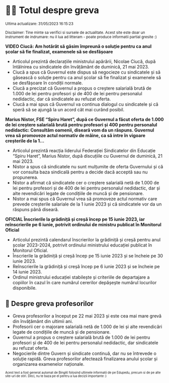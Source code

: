 # 👩‍🏫 Totul despre greva
<sub>Ultima actualizare: 31/05/2023 16:15:23</sub>

<sub>Disclaimer: Tine minte sa verifici si sursele de actualitate. Acest site este doar un instrument de indrumare: nu il lua ad litteram - poate produce informatii partial gresite :)</sub>

**VIDEO Ciucă: Am hotărât să găsim împreună o soluție pentru ca anul școlar să fie finalizat, examenele să se desfășoare**

- Articolul prezintă declarațiile ministrului apărării, Nicolae Ciucă, după întâlnirea cu sindicatele din învățământ de duminică, 21 mai 2023.
- Ciucă a spus că Guvernul este dispus să negocieze cu sindicatele și să găsească o soluție pentru ca anul școlar să fie finalizat și examenele să se desfășoare în condiții normale.
- Ciucă a precizat că Guvernul a propus o creștere salarială brută de 1.000 de lei pentru profesori și de 400 de lei pentru personalul nedidactic, dar că sindicatele au refuzat oferta.
- Ciucă a mai spus că Guvernul va continua dialogul cu sindicatele și că speră să se ajungă la un acord cât mai curând posibil.

**Marius Nistor, FSE “Spiru Haret”, după ce Guvernul a făcut oferta de 1.000 de lei creștere salarială brută pentru profesori și 400 pentru personalul nedidactic: Consultăm oamenii, diseară vom da un răspuns. Guvernul vrea să promoveze actul normativ de mâine, ca să intre în vigoare creșterile de la 1...**

- Articolul prezintă reacția liderului Federației Sindicatelor din Educație “Spiru Haret”, Marius Nistor, după discuțiile cu Guvernul de duminică, 21 mai 2023.
- Nistor a spus că sindicatele nu sunt mulțumite de oferta Guvernului și că vor consulta baza sindicală pentru a decide dacă acceptă sau nu propunerea.
- Nistor a afirmat că sindicatele cer o creștere salarială netă de 1.000 de lei pentru profesori și de 400 de lei pentru personalul nedidactic, dar și alte revendicări legate de condițiile de muncă și de pensionare.
- Nistor a mai spus că Guvernul vrea să promoveze actul normativ care prevede creșterile salariale de la 1 iunie 2023 și că sindicatele vor da un răspuns până diseară.

**OFICIAL Înscrierile la grădiniță și creșă încep pe 15 iunie 2023, iar reînscrierile pe 6 iunie, potrivit ordinului de ministru publicat în Monitorul Oficial**

- Articolul prezintă calendarul înscrierilor la grădiniță și creșă pentru anul școlar 2023-2024, potrivit ordinului ministrului educației publicat în Monitorul Oficial.
- Înscrierile la grădiniță și creșă încep pe 15 iunie 2023 și se încheie pe 30 iunie 2023.
- Reînscrierile la grădiniță și creșă încep pe 6 iunie 2023 și se încheie pe 14 iunie 2023.
- Ordinul ministrului educației stabilește și criteriile de departajare a copiilor în cazul în care numărul cererilor depășește numărul locurilor disponibile.

## 🏫 Despre greva profesorilor

- Greva profesorilor a început pe 22 mai 2023 și este cea mai mare grevă din învățământ din ultimii ani.
- Profesorii cer o majorare salarială netă de 1.000 de lei și alte revendicări legate de condițiile de muncă și de pensionare.
- Guvernul a propus o creștere salarială brută de 1.000 de lei pentru profesori și de 400 de lei pentru personalul nedidactic, dar sindicatele au refuzat oferta.
- Negocierile dintre Guvern și sindicate continuă, dar nu se întrevede o soluție rapidă. Greva profesorilor afectează finalizarea anului școlar și organizarea examenelor naționale.


<sub><sub>Acest text a fost generat automat de BingAI folosind ultimele informatii de pe Edupedu, precum si de pe alte site-uri de stiri. Deci, nu te baza pe el pentru a lua decizii importante :)</sub></sub>